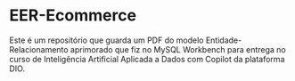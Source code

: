 # EER-Ecommerce
Este é um repositório que guarda um PDF do modelo Entidade-Relacionamento aprimorado que fiz no MySQL Workbench para entrega no curso de Inteligência Artificial Aplicada a Dados com Copilot da plataforma DIO.
